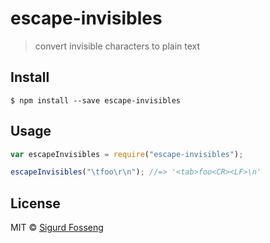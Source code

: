 # escape-invisibles 

> convert invisible characters to plain text

## Install

```
$ npm install --save escape-invisibles
```

## Usage

```js test
var escapeInvisibles = require("escape-invisibles");

escapeInvisibles("\tfoo\r\n"); //=> '<tab>foo<CR><LF>\n'
```

## License

MIT © [Sigurd Fosseng](https://github.com/laat)
